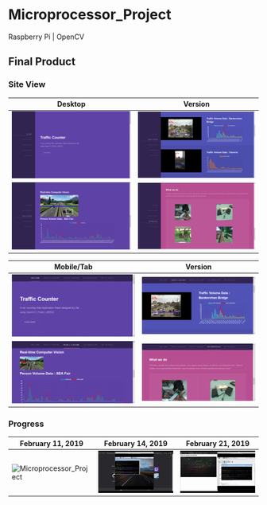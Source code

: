 # Microprocessor_Project
Raspberry Pi | OpenCV

## Final Product
### Site View
| Desktop | Version           |
| ------------- |:-------------:|
| ![Desktop_site1](media/site1.png)      | ![Desktop_site2](media/site2.png)  |
| ![Desktop_site3](media/site3.png)      | ![Desktop_site4](media/site4.png)  |

| Mobile/Tab | Version           |
| ------------- |:-------------:|
| ![Desktop_site1](media/tab1.png)      | ![Desktop_site2](media/tab2.png)  |
| ![Desktop_site3](media/tab3.png)      | ![Desktop_site4](media/tab4.png)  |

### Progress
| February 11, 2019      | February 14, 2019     | February 21, 2019     |
| ------------ | ------------- | ------------- |
| ![Microprocessor_Project](media/traffic.gif) | ![Microprocessor_Project](media/traffic2.gif) | ![Microprocessor_Project](media/traffic3.gif) |
